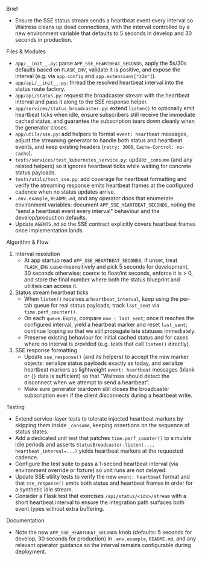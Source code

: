 Brief
- Ensure the SSE status stream sends a heartbeat event every interval so Waitress cleans up dead connections, with the interval controlled by a new environment variable that defaults to 5 seconds in develop and 30 seconds in production.

Files & Modules
- `app/__init__.py`: parse `APP_SSE_HEARTBEAT_SECONDS`, apply the 5s/30s defaults based on `FLASK_ENV`, validate it is positive, and expose the interval (e.g. via `app.config` and `app.extensions["z2m"]`).
- `app/api/__init__.py`: thread the resolved heartbeat interval into the status route factory.
- `app/api/status.py`: request the broadcaster stream with the heartbeat interval and pass it along to the SSE response helper.
- `app/services/status_broadcaster.py`: extend `listen()` to optionally emit heartbeat ticks when idle, ensure subscribers still receive the immediate cached status, and guarantee the subscription tears down cleanly when the generator closes.
- `app/utils/sse.py`: add helpers to format `event: heartbeat` messages, adjust the streaming generator to handle both status and heartbeat events, and keep existing headers (`retry: 3000`, `Cache-Control: no-cache`).
- `tests/services/test_kubernetes_service.py`: update `_consume` (and any related helpers) so it ignores heartbeat ticks while waiting for concrete status payloads.
- `tests/utils/test_sse.py`: add coverage for heartbeat formatting and verify the streaming response emits heartbeat frames at the configured cadence when no status updates arrive.
- `.env.example`, `README.md`, and any operator docs that enumerate environment variables: document `APP_SSE_HEARTBEAT_SECONDS`, noting the "send a heartbeat event every interval" behaviour and the develop/production defaults.
- Update `AGENTS.md` so the SSE contract explicitly covers heartbeat frames once implementation lands.

Algorithm & Flow
1. Interval resolution
   - At app startup read `APP_SSE_HEARTBEAT_SECONDS`; if unset, treat `FLASK_ENV` case-insensitively and pick 5 seconds for development, 30 seconds otherwise; coerce to float/int seconds, enforce it is > 0, and store the final number where both the status blueprint and utilities can access it.
2. Status stream heartbeat ticks
   - When `listen()` receives a `heartbeat_interval`, keep using the per-tab queue for real status payloads; track `last_sent` via `time.perf_counter()`.
   - On each `queue.Empty`, compare `now - last_sent`; once it reaches the configured interval, yield a heartbeat marker and reset `last_sent`; continue looping so that we still propagate late statuses immediately.
   - Preserve existing behaviour for initial cached status and for cases where no interval is provided (e.g. tests that call `listen()` directly).
3. SSE response formatting
   - Update `sse_response()` (and its helpers) to accept the new marker objects: serialize status payloads exactly as today, and serialize heartbeat markers as lightweight `event: heartbeat` messages (blank or `{}` data is sufficient) so that "Waitress should detect the disconnect when we attempt to send a heartbeat".
   - Make sure generator teardown still closes the broadcaster subscription even if the client disconnects during a heartbeat write.

Testing
- Extend service-layer tests to tolerate injected heartbeat markers by skipping them inside `_consume`, keeping assertions on the sequence of status states.
- Add a dedicated unit test that patches `time.perf_counter()` to simulate idle periods and asserts `StatusBroadcaster.listen(..., heartbeat_interval=...)` yields heartbeat markers at the requested cadence.
- Configure the test suite to pass a 1-second heartbeat interval (via environment override or fixture) so unit runs are not delayed.
- Update SSE utility tests to verify the new `event: heartbeat` format and that `sse_response()` emits both status and heartbeat frames in order for a synthetic idle stream.
- Consider a Flask test that exercises `/api/status/<idx>/stream` with a short heartbeat interval to ensure the integration path surfaces both event types without extra buffering.

Documentation
- Note the new `APP_SSE_HEARTBEAT_SECONDS` knob (defaults: 5 seconds for develop, 30 seconds for production) in `.env.example`, `README.md`, and any relevant operator guidance so the interval remains configurable during deployment.

